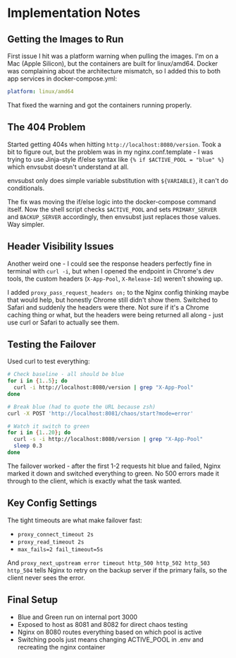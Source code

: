 # Implementation Notes

## Getting the Images to Run

First issue I hit was a platform warning when pulling the images. I'm on a Mac (Apple Silicon), but the containers are built for linux/amd64. Docker was complaining about the architecture mismatch, so I added this to both app services in docker-compose.yml:

```yaml
platform: linux/amd64
```

That fixed the warning and got the containers running properly.

## The 404 Problem

Started getting 404s when hitting `http://localhost:8080/version`. Took a bit to figure out, but the problem was in my nginx.conf.template - I was trying to use Jinja-style if/else syntax like `{% if $ACTIVE_POOL = "blue" %}` which envsubst doesn't understand at all.

envsubst only does simple variable substitution with `${VARIABLE}`, it can't do conditionals.

The fix was moving the if/else logic into the docker-compose command itself. Now the shell script checks `$ACTIVE_POOL` and sets `PRIMARY_SERVER` and `BACKUP_SERVER` accordingly, then envsubst just replaces those values. Way simpler.

## Header Visibility Issues

Another weird one - I could see the response headers perfectly fine in terminal with `curl -i`, but when I opened the endpoint in Chrome's dev tools, the custom headers (`X-App-Pool`, `X-Release-Id`) weren't showing up.

I added `proxy_pass_request_headers on;` to the Nginx config thinking maybe that would help, but honestly Chrome still didn't show them. Switched to Safari and suddenly the headers were there. Not sure if it's a Chrome caching thing or what, but the headers were being returned all along - just use curl or Safari to actually see them.

## Testing the Failover

Used curl to test everything:

```bash
# Check baseline - all should be blue
for i in {1..5}; do
  curl -i http://localhost:8080/version | grep "X-App-Pool"
done

# Break blue (had to quote the URL because zsh)
curl -X POST 'http://localhost:8081/chaos/start?mode=error'

# Watch it switch to green
for i in {1..20}; do
  curl -s -i http://localhost:8080/version | grep "X-App-Pool"
  sleep 0.3
done
```

The failover worked - after the first 1-2 requests hit blue and failed, Nginx marked it down and switched everything to green. No 500 errors made it through to the client, which is exactly what the task wanted.

## Key Config Settings

The tight timeouts are what make failover fast:

- `proxy_connect_timeout 2s`
- `proxy_read_timeout 2s`
- `max_fails=2 fail_timeout=5s`

And `proxy_next_upstream error timeout http_500 http_502 http_503 http_504` tells Nginx to retry on the backup server if the primary fails, so the client never sees the error.

## Final Setup

- Blue and Green run on internal port 3000
- Exposed to host as 8081 and 8082 for direct chaos testing
- Nginx on 8080 routes everything based on which pool is active
- Switching pools just means changing ACTIVE_POOL in .env and recreating the nginx container
